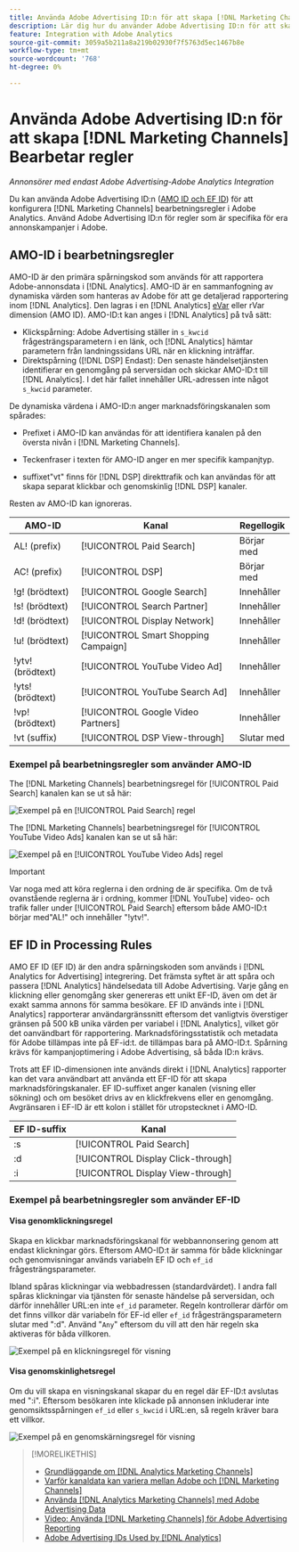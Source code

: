```yaml
---
title: Använda Adobe Advertising ID:n för att skapa [!DNL Marketing Channels] Regler
description: Lär dig hur du använder Adobe Advertising ID:n för att skapa bearbetningsregler för [!DNL Analytics Marketing Channels].
feature: Integration with Adobe Analytics
source-git-commit: 3059a5b211a8a219b02930f7f5763d5ec1467b8e
workflow-type: tm+mt
source-wordcount: '768'
ht-degree: 0%

---
```


# Använda Adobe Advertising ID:n för att skapa [!DNL Marketing Channels] Bearbetar regler

*Annonsörer med endast Adobe Advertising-Adobe Analytics Integration*

Du kan använda Adobe Advertising ID:n ([AMO ID och EF ID](../ids.md)) för att konfigurera [!DNL Marketing Channels] bearbetningsregler i Adobe Analytics. Använd Adobe Advertising ID:n för regler som är specifika för era annonskampanjer i Adobe.

## AMO-ID i bearbetningsregler

AMO-ID är den primära spårningskod som används för att rapportera Adobe-annonsdata i [!DNL Analytics]. AMO-ID är en sammanfogning av dynamiska värden som hanteras av Adobe för att ge detaljerad rapportering inom [!DNL Analytics]. Den lagras i en [!DNL Analytics] [eVar](https://experienceleague.adobe.com/docs/analytics/components/dimensions/evar.html) eller rVar dimension (AMO ID). AMO-ID:t kan anges i [!DNL Analytics] på två sätt:

* Klickspårning: Adobe Advertising ställer in `s_kwcid` frågesträngsparametern i en länk, och [!DNL Analytics] hämtar parametern från landningssidans URL när en klickning inträffar.
* Direktspårning ([!DNL DSP] Endast): Den senaste händelsetjänsten identifierar en genomgång på serversidan och skickar AMO-ID:t till [!DNL Analytics]. I det här fallet innehåller URL-adressen inte något `s_kwcid` parameter.

De dynamiska värdena i AMO-ID:n anger marknadsföringskanalen som spårades:

* Prefixet i AMO-ID kan användas för att identifiera kanalen på den översta nivån i [!DNL Marketing Channels].

* Teckenfraser i texten för AMO-ID anger en mer specifik kampanjtyp.

* suffixet&quot;vt&quot; finns för [!DNL DSP] direkttrafik och kan användas för att skapa separat klickbar och genomskinlig [!DNL DSP] kanaler.

Resten av AMO-ID kan ignoreras.

| AMO-ID | Kanal | Regellogik |
|--------|---------|--------------------|
| AL! (prefix) | [!UICONTROL Paid Search] | Börjar med |
| AC! (prefix) | [!UICONTROL DSP] | Börjar med |
| !g! (brödtext) | [!UICONTROL Google Search] | Innehåller |
| !s! (brödtext) | [!UICONTROL Search Partner] | Innehåller |
| !d! (brödtext) | [!UICONTROL Display Network] | Innehåller |
| !u! (brödtext) | [!UICONTROL Smart Shopping Campaign] | Innehåller |
| !ytv! (brödtext) | [!UICONTROL YouTube Video Ad] | Innehåller |
| !yts! (brödtext) | [!UICONTROL YouTube Search Ad] | Innehåller |
| !vp! (brödtext) | [!UICONTROL Google Video Partners] | Innehåller |
| !vt (suffix) | [!UICONTROL DSP View-through] | Slutar med |

### Exempel på bearbetningsregler som använder AMO-ID

The [!DNL Marketing Channels] bearbetningsregel för [!UICONTROL Paid Search] kanalen kan se ut så här:

![Exempel på en [!UICONTROL Paid Search] regel](/help/integrations/assets/a4adc-mc-rule-paidsearch.png)

The [!DNL Marketing Channels] bearbetningsregel för [!UICONTROL YouTube Video Ads] kanalen kan se ut så här:

![Exempel på en [!UICONTROL YouTube Video Ads] regel](/help/integrations/assets/a4adc-mc-rule-youtube-video.png)

>[!IMPORTANT]
>
> Var noga med att köra reglerna i den ordning de är specifika. Om de två ovanstående reglerna är i ordning, kommer [!DNL YouTube] video- och trafik faller under [!UICONTROL Paid Search] eftersom både AMO-ID:t börjar med&quot;AL!&quot; och innehåller &quot;!ytv!&quot;.

## EF ID in Processing Rules

AMO EF ID (EF ID) är den andra spårningskoden som används i [!DNL Analytics for Advertising] integrering. Det främsta syftet är att spåra och passera [!DNL Analytics] händelsedata till Adobe Advertising. Varje gång en klickning eller genomgång sker genereras ett unikt EF-ID, även om det är exakt samma annons för samma besökare. EF ID används inte i [!DNL Analytics] rapporterar användargränssnitt eftersom det vanligtvis överstiger gränsen på 500 kB unika värden per variabel i [!DNL Analytics], vilket gör det oanvändbart för rapportering. Marknadsföringsstatistik och metadata för Adobe tillämpas inte på EF-id:t. de tillämpas bara på AMO-ID:t. Spårning krävs för kampanjoptimering i Adobe Advertising, så båda ID:n krävs.

Trots att EF ID-dimensionen inte används direkt i [!DNL Analytics] rapporter kan det vara användbart att använda ett EF-ID för att skapa marknadsföringskanaler. EF ID-suffixet anger kanalen (visning eller sökning) och om besöket drivs av en klickfrekvens eller en genomgång. Avgränsaren i EF-ID är ett kolon i stället för utropstecknet i AMO-ID.

| EF ID-suffix | Kanal |
|-------|---------|
| :s | [!UICONTROL Paid Search] |
| :d | [!UICONTROL Display Click-through] |
| :i | [!UICONTROL Display View-through] |

### Exempel på bearbetningsregler som använder EF-ID

#### Visa genomklickningsregel

Skapa en klickbar marknadsföringskanal för webbannonsering genom att endast klickningar görs. Eftersom AMO-ID:t är samma för både klickningar och genomvisningar används variabeln EF ID och `ef_id` frågesträngsparameter.

Ibland spåras klickningar via webbadressen (standardvärdet). I andra fall spåras klickningar via tjänsten för senaste händelse på serversidan, och därför innehåller URL:en inte `ef_id` parameter. Regeln kontrollerar därför om det finns villkor där variabeln för EF-id eller `ef_id` frågesträngsparametern slutar med &quot;:d&quot;. Använd &quot;`Any`&quot; eftersom du vill att den här regeln ska aktiveras för båda villkoren.

![Exempel på en klickningsregel för visning](/help/integrations/assets/a4adc-mc-rule-display-ct.png)

#### Visa genomskinlighetsregel

Om du vill skapa en visningskanal skapar du en regel där EF-ID:t avslutas med &quot;:i&quot;. Eftersom besökaren inte klickade på annonsen inkluderar inte genomsiktsspårningen `ef_id` eller `s_kwcid` i URL:en, så regeln kräver bara ett villkor.

![Exempel på en genomskärningsregel för visning](/help/integrations/assets/a4adc-mc-rule-display-vt.png)

>[!MORELIKETHIS]
>
>* [Grundläggande om [!DNL Analytics Marketing Channels]](mc-overview.md)
>* [Varför kanaldata kan variera mellan Adobe och [!DNL Marketing Channels]](mc-data-variances.md)
>* [Använda [!DNL Analytics Marketing Channels] med Adobe Advertising Data](mc-ac-data.md)
>* [Video: Använda [!DNL Marketing Channels] för Adobe Advertising Reporting](https://experienceleague.adobe.com/docs/advertising-cloud-learn/tutorials/analytics/analytics-reporting-a4adc.html)
>* [Adobe Advertising IDs Used by [!DNL Analytics]](/help/integrations/analytics/ids.md)

